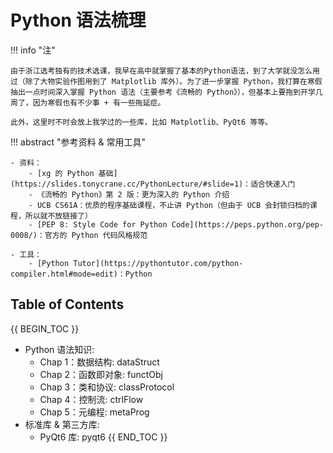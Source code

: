 # Python 语法梳理

!!! info "注"

    由于浙江选考独有的技术选课，我早在高中就掌握了基本的Python语法，到了大学就没怎么用过（除了大物实验作图用到了 Matplotlib 库外）。为了进一步掌握 Python，我打算在寒假抽出一点时间深入掌握 Python 语法（主要参考《流畅的 Python》），但基本上要拖到开学几周了，因为寒假也有不少事 + 有一些拖延症。

    此外，这里时不时会放上我学过的一些库，比如 Matplotlib、PyQt6 等等。

!!! abstract "参考资料 & 常用工具"

    - 资料：
        - [xg 的 Python 基础](https://slides.tonycrane.cc/PythonLecture/#slide=1)：适合快速入门
        - 《流畅的 Python》第 2 版：更为深入的 Python 介绍
        - UCB CS61A：优质的程序基础课程，不止讲 Python（但由于 UCB 会封锁归档的课程，所以就不放链接了）
        - [PEP 8: Style Code for Python Code](https://peps.python.org/pep-0008/)：官方的 Python 代码风格规范

    - 工具：
        - [Python Tutor](https://pythontutor.com/python-compiler.html#mode=edit)：Python

## Table of Contents

{{ BEGIN_TOC }}
- Python 语法知识:
    - Chap 1：数据结构: dataStruct
    - Chap 2：函数即对象: functObj
    - Chap 3：类和协议: classProtocol
    - Chap 4：控制流: ctrlFlow
    - Chap 5：元编程: metaProg
- 标准库 & 第三方库:
    - PyQt6 库: pyqt6
{{ END_TOC }}